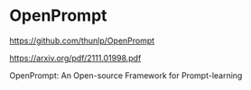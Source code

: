 
# OpenPrompt

https://github.com/thunlp/OpenPrompt

https://arxiv.org/pdf/2111.01998.pdf

OpenPrompt: An Open-source Framework for Prompt-learning

